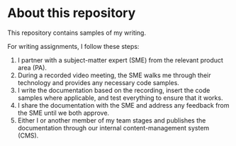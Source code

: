 # About this repository

This repository contains samples of my writing. 

For writing assignments, I follow these steps:
1. I partner with a subject-matter expert (SME) from the relevant product area (PA).
1. During a recorded video meeting, the SME walks me through their technology and provides any necessary code samples.
1. I write the documentation based on the recording, insert the code samples where applicable, and test everything to ensure that it works.
1. I share the documentation with the SME and address any feedback from the SME until we both approve. 
1. Either I or another member of my team stages and publishes the documentation through our internal content-management system (CMS).
